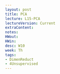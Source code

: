 ```yaml
---
layout: post
title: PCA
lecture: L15-PCA
lectureVersion: Current
extraContent:
notes:
HWout:
HWin:  
desc: W10
week: Th
tags:
- DimenReduct
- 4Unsupervised
---
```

